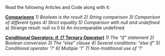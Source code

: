 Read the following Articles and Code along with it:

**[Comparisons](https://javascript.info/comparison)**
*1) Boolean is the result*
*2) String comparison*
*3) Comparison of different types*
*4) Strict equality*
*5) Comparison with null and undefined*
    a) Strange result: null vs 0
    b) An incomparable undefined

**[Conditional Operators: if, (? Ternary Operator)](https://javascript.info/ifelse)**
*1) The “if” statement*
*2) Boolean conversion*
*3) The “else” clause*
*4) Several conditions: “else if”*
*5) Conditional operator ‘?’*
*6) Multiple ‘?’*
*7) Non-traditional use of ‘?’*
